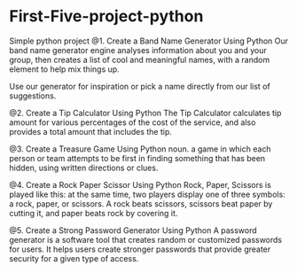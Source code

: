 # First-Five-project-python
Simple python project
@1. Create a Band Name Generator Using Python
Our band name generator engine analyses information about you and your group, then creates a list of cool and meaningful names, with a random element to help mix things up.

Use our generator for inspiration or pick a name directly from our list of suggestions.

@2. Create a Tip Calculator Using Python
The Tip Calculator calculates tip amount for various percentages of the cost of the service, and also provides a total amount that includes the tip.

@3. Create a Treasure Game Using Python
noun. a game in which each person or team attempts to be first in finding something that has been hidden, using written directions or clues.

@4. Create a Rock Paper Scissor Using Python
Rock, Paper, Scissors is played like this: at the same time, two players display one of three symbols: a rock, paper, or scissors. A rock beats scissors, scissors beat paper by cutting it, and paper beats rock by covering it.

@5. Create a Strong Password Generator Using Python
A password generator is a software tool that creates random or customized passwords for users. It helps users create stronger passwords that provide greater security for a given type of access.
